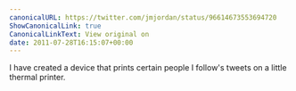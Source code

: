 ```yaml
---
canonicalURL: https://twitter.com/jmjordan/status/96614673553694720
ShowCanonicalLink: true
CanonicalLinkText: View original on
date: 2011-07-28T16:15:07+00:00
---
```

I have created a device that prints certain people I follow's tweets on a little thermal printer.